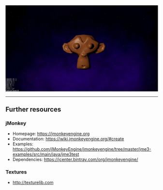 ![](img/preview.png)

---
## Further resources

### jMonkey
- Homepage: https://jmonkeyengine.org
- Documentation: https://wiki.jmonkeyengine.org/#create
- Examples: https://github.com/jMonkeyEngine/jmonkeyengine/tree/master/jme3-examples/src/main/java/jme3test
- Dependencies: https://jcenter.bintray.com/org/jmonkeyengine/

### Textures
- http://texturelib.com
